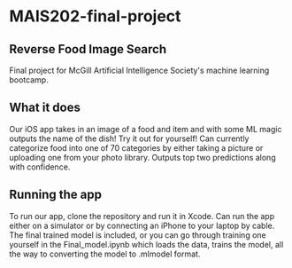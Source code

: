 # MAIS202-final-project

## Reverse Food Image Search

Final project for McGill Artificial Intelligence Society's machine learning bootcamp. 

## What it does
Our iOS app takes in an image of a food and item and with some ML magic outputs the name of the dish! Try it out for yourself! Can currently categorize food into one of 70 categories by either taking a picture or uploading one from your photo library. Outputs top two predictions along with confidence.

## Running the app
To run our app, clone the repository and run it in Xcode. Can run the app either on a simulator or by connecting an iPhone to your laptop by cable. The final trained model is included, or you can go through training one yourself in the Final_model.ipynb which loads the data, trains the model, all the way to converting the model to .mlmodel format.

